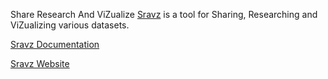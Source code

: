 Share Research And ViZualize [Sravz](https://sravz.com) is a tool for Sharing, Researching and ViZualizing various datasets.

[Sravz Documentation](https://sravzpublic.github.io/training/)

[Sravz Website](https://sravz.com)
